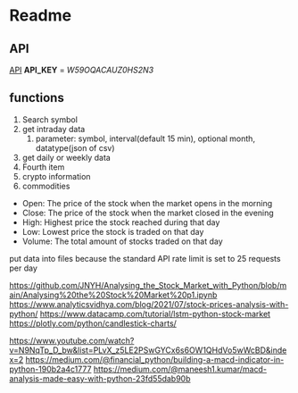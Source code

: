 # Readme
## API

[API](https://www.alphavantage.co/documentation/)
**API_KEY** = *W59OQACAUZ0HS2N3*

## functions

1. Search symbol
2. get intraday data
   1. parameter: symbol, interval(default 15 min), optional month, datatype(json of csv)
3. get daily or weekly data
4. Fourth item
5. crypto information
6. commodities



* Open: The price of the stock when the market opens in the morning
* Close: The price of the stock when the market closed in the evening
* High: Highest price the stock reached during that day
* Low: Lowest price the stock is traded on that day
* Volume: The total amount of stocks traded on that day

put data into files because the standard API rate limit is set to 25 requests per day

https://github.com/JNYH/Analysing_the_Stock_Market_with_Python/blob/main/Analysing%20the%20Stock%20Market%20p1.ipynb
https://www.analyticsvidhya.com/blog/2021/07/stock-prices-analysis-with-python/
https://www.datacamp.com/tutorial/lstm-python-stock-market
https://plotly.com/python/candlestick-charts/

https://www.youtube.com/watch?v=N9NqTp_D_bw&list=PLvX_z5LE2PSwGYCx6s6OW1QHdVo5wWcBD&index=2
https://medium.com/@financial_python/building-a-macd-indicator-in-python-190b2a4c1777
https://medium.com/@maneesh1.kumar/macd-analysis-made-easy-with-python-23fd55dab90b